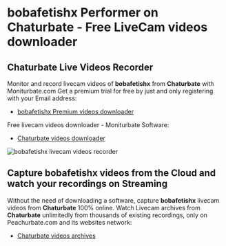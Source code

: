 # bobafetishx Performer on Chaturbate - Free LiveCam videos downloader

## Chaturbate Live Videos Recorder

Monitor and record livecam videos of **bobafetishx** from **Chaturbate** with Moniturbate.com
Get a premium trial for free by just and only registering with your Email address:
* [bobafetishx Premium videos downloader](https://moniturbate.com/request-demo-licence-key.html)

Free livecam videos downloader - Moniturbate Software:
* [Chaturbate videos downloader](https://moniturbate.com/moniturbate-download-software.html)

![bobafetishx livecam videos recorder](https://peachurnet.com/templates/moniturbate-software.png)


## Capture bobafetishx videos from the Cloud and watch your recordings on Streaming

Without the need of downloading a software, capture **bobafetishx** livecam videos from **Chaturbate** 100% online.
Watch Livecam archives from **Chaturbate** unlimitedly from thousands of existing recordings, only on Peachurbate.com and its websites network:
* [Chaturbate videos archives](https://peachurnet.com/)